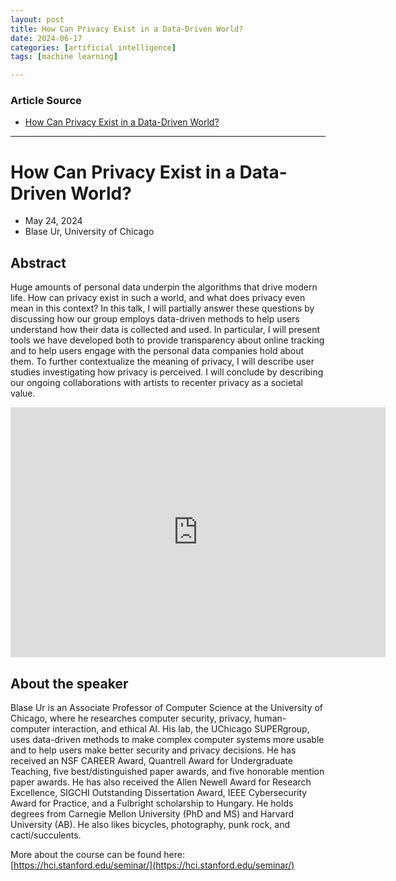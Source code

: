 ```yaml
---
layout: post
title: How Can Privacy Exist in a Data-Driven World?
date: 2024-06-17
categories: [artificial intelligence]
tags: [machine learning]

---
```


### Article Source


* [How Can Privacy Exist in a Data-Driven World?](https://www.youtube.com/watch?v=3F4YI9CpYeQ)

---


# How Can Privacy Exist in a Data-Driven World?

* May 24, 2024
* Blase Ur, University of Chicago

## Abstract

Huge amounts of personal data underpin the algorithms that drive modern life. How can privacy exist in such a world, and what does privacy even mean in this context? In this talk, I will partially answer these questions by discussing how our group employs data-driven methods to help users understand how their data is collected and used. In particular, I will present tools we have developed both to provide transparency about online tracking and to help users engage with the personal data companies hold about them. To further contextualize the meaning of privacy, I will describe user studies investigating how privacy is perceived. I will conclude by describing our ongoing collaborations with artists to recenter privacy as a societal value.

<iframe width="600" height="400" src="https://www.youtube.com/embed/3F4YI9CpYeQ?si=4bt-u2wIQWpLYWvB" title="YouTube video player" frameborder="0" allow="accelerometer; autoplay; clipboard-write; encrypted-media; gyroscope; picture-in-picture; web-share" referrerpolicy="strict-origin-when-cross-origin" allowfullscreen></iframe>

## About the speaker
Blase Ur is an Associate Professor of Computer Science at the University of Chicago, where he researches computer security, privacy, human-computer interaction, and ethical AI. His lab, the UChicago SUPERgroup, uses data-driven methods to make complex computer systems more usable and to help users make better security and privacy decisions. He has received an NSF CAREER Award, Quantrell Award for Undergraduate Teaching, five best/distinguished paper awards, and five honorable mention paper awards. He has also received the Allen Newell Award for Research Excellence, SIGCHI Outstanding Dissertation Award, IEEE Cybersecurity Award for Practice, and a Fulbright scholarship to Hungary. He holds degrees from Carnegie Mellon University (PhD and MS) and Harvard University (AB). He also likes bicycles, photography, punk rock, and cacti/succulents.

More about the course can be found here: [https://hci.stanford.edu/seminar/](https://hci.stanford.edu/seminar/)
